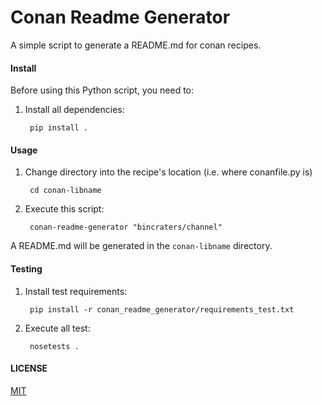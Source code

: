 # Conan Readme Generator

A simple script to generate a README.md for conan recipes.

#### Install

Before using this Python script, you need to:

1. Install all dependencies:

        pip install .

#### Usage

1. Change directory into the recipe's location (i.e. where conanfile.py is)

        cd conan-libname

2. Execute this script:

        conan-readme-generator "bincraters/channel"


A README.md will be generated in the `conan-libname` directory.

#### Testing

1. Install test requirements:

        pip install -r conan_readme_generator/requirements_test.txt

2. Execute all test:

        nosetests .

#### LICENSE
[MIT](LICENSE)
